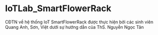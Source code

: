 # IoTLab_SmartFlowerRack
CĐTN về hệ thống IoT SmartFlowerRack được thực hiện bởi các sinh viên Quang Anh, Sơn, Việt dưới sự hướng dẫn của ThS. Nguyễn Ngọc Tân
